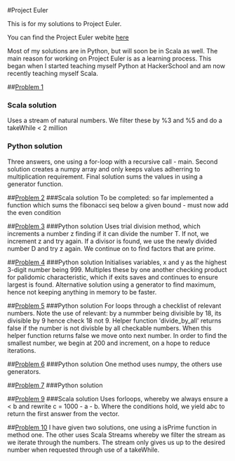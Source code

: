 #Project Euler

This is for my solutions to Project Euler.

You can find the Project Euler webite <a href='http://projecteuler.net/'>here</a>

Most of my solutions are in Python, but will soon be in Scala as well. The main reason for working on Project Euler is as a learning process. This began when I started teaching myself Python at HackerSchool and am now recently teaching myself Scala. 

##[Problem 1](https://projecteuler.net/problem=1)
### Scala solution
Uses a stream of natural numbers. We filter these by %3 and %5 and do a takeWhile < 2 million
### Python solution
Three answers, one using a for-loop with a recursive call - main. Second solution creates a numpy array and only keeps values adherring to multiplication requirement. Final solution sums the values in using a generator function. 

##[Problem 2](https://projecteuler.net/problem=2) 
###Scala solution
To be completed: so far implemented a function which sums the fibonacci seq below a given bound - must now add the even condition

##[Problem 3](https://projecteuler.net/problem=3)
###Python solution
Uses trial division method, which increments a number z finding if it can divide the number T. If not, we increment z and try again. If a divisor is found, we use the newly divided number D and try z again. We continue on to find factors that are prime.

##[Problem 4](https://projecteuler.net/problem=4)
###Python solution
Initialises variables, x and y as the highest 3-digit number being 999. Multiples these by one another checking product for palidomic characteristic, which if exits saves and continues to ensure largest is found. Alternative solution using a generator to find maximum, hence not keeping anything in memory to be faster. 

##[Problem 5](https://projecteuler.net/problem=5)
###Python solution
For loops through a checklist of relevant numbers. Note the use of relevant: by a nummber being divisible by 18, its divisible by 9 hence check 18 not 9. Helper function 'divide_by_all' returns false if the number is not divisble by all checkable numbers. When this helper function returns false we move onto next number. In order to find the smallest number, we begin at 200 and increment, on a hope to reduce iterations.

##[Problem 6](https://projecteuler.net/problem=6)
###Python solution
One method uses numpy, the others use generators. 

##[Problem 7](https://projecteuler.net/problem=7)
###Python solution

##[Problem 9](https://projecteuler.net/problem=9)
###Scala solution
Uses forloops, whereby we always ensure a &lt; b and rewrite c = 1000 - a - b. Where the conditions hold, we yield a*b*c to return the first answer from the vector.

##[Problem 10](https://projecteuler.net/problem=10) 
I have given two solutions, one using a isPrime function in method one. The other uses Scala Streams whereby we filter the stream as we iterate through the numbers. The stream only gives us up to the desired number when requested through use of a takeWhile.
